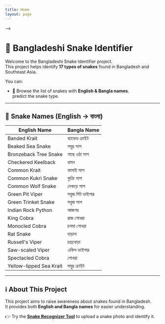 ```yaml
---
title: Home
layout: page
---
```


<!-- Navigation Bar
<div style="
  position: fixed;
  top: 0;
  left: 0;
  width: 100%;
  background: rgba(0,0,0,0.7);
  backdrop-filter: blur(10px);
  padding: 10px 0;
  text-align: center;
  z-index: 1000;
  box-shadow: 0 4px 10px rgba(0,0,0,0.5);
">

  <a href="bangladeshi_snake_recognizer.html" style="
    margin: 0 15px;
    color: #fff;
    font-weight: bold;
    text-decoration: none;
    font-size: 1.1em;
    transition: 0.3s;
  " onmouseover="this.style.color='#4CAF50'" onmouseout="this.style.color='#fff'">
    🐍 Snake Recognizer
  </a>

</div>

<!-- Add spacing to prevent content from hiding behind navbar -->
<!-- <div style="height:60px;"></div> --> -->


# 🐍 Bangladeshi Snake Identifier

Welcome to the Bangladeshi Snake Identifier project.  
This project helps identify **17 types of snakes** found in Bangladesh and Southeast Asia.  

You can:
- 📖 Browse the list of snakes with **English & Bangla names**.  
predict the snake type.

---

## 🐍 Snake Names (English → বাংলা)

| English Name               | Bangla Name             |
|-----------------------------|------------------------|
| Banded Krait                | ব্যান্ডেড ক্রাইট        |
| Beaked Sea Snake            | সমুদ্র সাপ             |
| Bronzeback Tree Snake       | গাছে ওঠা সাপ          |
| Checkered Keelback          | ধামন                   |
| Common Krait                | কালাই সাপ              |
| Common Kukri Snake          | কুক্রি সাপ             |
| Common Wolf Snake           | নেকড়ে সাপ             |
| Green Pit Viper             | সবুজ পিট ভাইপার        |
| Green Trinket Snake         | সবুজ সাপ               |
| Indian Rock Python          | আজগর                   |
| King Cobra                  | রাজ গোখরা             |
| Monocled Cobra              | চশমা গোখরা            |
| Rat Snake                   | দাড়াশ                  |
| Russell's Viper             | চন্দ্রবোড়া            |
| Saw-scaled Viper            | একিস ভাইপার           |
| Spectacled Cobra            | গোখরা                  |
| Yellow-lipped Sea Krait     | সমুদ্র ক্রাইট          |

---

## ℹ️ About This Project
This project aims to raise awareness about snakes found in Bangladesh.  
It provides both **English and Bangla names** for easier understanding.  

👉 Try the **[Snake Recognizer Tool](bangladeshi_snake_recognizer.html)** to upload a snake photo and identify it.


<!-- ---
title: Home
layout: page
---

<style>
  /* Make the background cover the whole page */
  body {
    background: url('/assets/images/snake01.jpg') no-repeat center center fixed;
    background-size: cover;
    margin: 0;
    padding: 0;
    font-family: Arial, sans-serif;
    color: #fff; /* makes text readable */
  }

  /* Optional: add a semi-transparent container for content */
  .content-wrapper {
    background-color: rgba(0, 0, 0, 0.5); /* semi-transparent black */
    padding: 30px;
    border-radius: 10px;
    max-width: 1200px;
    margin: auto;
  }

  table {
    background-color: rgba(255, 255, 255, 0.9); /* make tables readable */
    border-radius: 8px;
    padding: 10px;
  }

  a {
    color: #ffd700; /* golden links for visibility */
  }
</style>

<div class="content-wrapper">

# 🐍 Bangladeshi Snake Identifier

Welcome to the Bangladeshi Snake Identifier project.  
This project helps identify **17 types of snakes** found in Bangladesh and Southeast Asia.  

You can:
- 📖 Browse the list of snakes with **English & Bangla names**.  
- 🖼️ Predict the snake type.

---

## 🐍 Snake Names (English → বাংলা)

| English Name               | Bangla Name             |
|-----------------------------|------------------------|
| Banded Krait                | ব্যান্ডেড ক্রাইট        |
| Beaked Sea Snake            | সমুদ্র সাপ             |
| Bronzeback Tree Snake       | গাছে ওঠা সাপ          |
| Checkered Keelback          | ধামন                   |
| Common Krait                | কালাই সাপ              |
| Common Kukri Snake          | কুক্রি সাপ             |
| Common Wolf Snake           | নেকড়ে সাপ             |
| Green Pit Viper             | সবুজ পিট ভাইপার        |
| Green Trinket Snake         | সবুজ সাপ               |
| Indian Rock Python          | আজগর                   |
| King Cobra                  | রাজ গোখরা             |
| Monocled Cobra              | চশমা গোখরা            |
| Rat Snake                   | দাড়াশ                  |
| Russell's Viper             | চন্দ্রবোড়া            |
| Saw-scaled Viper            | একিস ভাইপার           |
| Spectacled Cobra            | গোখরা                  |
| Yellow-lipped Sea Krait     | সমুদ্র ক্রাইট          |

---

## ℹ️ About This Project
This project aims to raise awareness about snakes found in Bangladesh.  
It provides both **English and Bangla names** for easier understanding.  

👉 Try the **[Snake Recognizer Tool](bangladeshi_snake_recognizer.html)** to upload a snake photo and identify it.  

</div> -->
